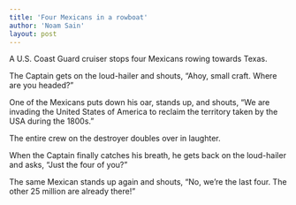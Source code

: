 ```yaml
---
title: 'Four Mexicans in a rowboat'
author: 'Noam Sain'
layout: post
---
```


A U.S. Coast Guard cruiser stops four Mexicans rowing towards Texas.  
  
The Captain gets on the loud-hailer and shouts, “Ahoy, small craft. Where are you headed?”

One of the Mexicans puts down his oar, stands up, and shouts, “We are invading the United States of America to reclaim the territory taken by the USA during the 1800s.”

The entire crew on the destroyer doubles over in laughter.

When the Captain finally catches his breath, he gets back on the loud-hailer and asks, “Just the four of you?”

The same Mexican stands up again and shouts, “No, we’re the last four. The other 25 million are already there!”